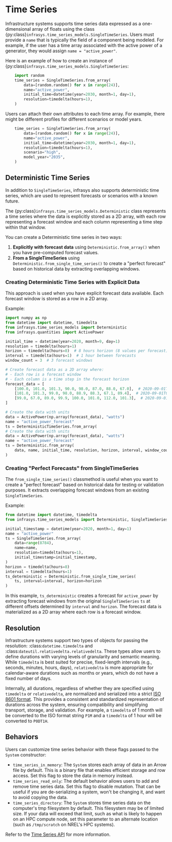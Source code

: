 # Time Series

Infrastructure systems supports time series data expressed as a one-dimensional array of floats
using the class {py:class}`infrasys.time_series_models.SingleTimeSeries`. Users must provide a `name`
that is typically the field of a component being modeled. For example, if the user has a time array
associated with the active power of a generator, they would assign
`name = "active_power"`.

Here is an example of how to create an instance of {py:class}`infrasys.time_series_models.SingleTimeSeries`:

```python
    import random
    time_series = SingleTimeSeries.from_array(
        data=[random.random() for x in range(24)],
        name="active_power",
        initial_time=datetime(year=2030, month=1, day=1),
        resolution=timedelta(hours=1),
    )
```

Users can attach their own attributes to each time array. For example,
there might be different profiles for different scenarios or model years.

```python
    time_series = SingleTimeSeries.from_array(
        data=[random.random() for x in range(24)],
        name="active_power",
        initial_time=datetime(year=2030, month=1, day=1),
        resolution=timedelta(hours=1),
        scenario="high",
        model_year="2035",
    )
```

## Deterministic Time Series

In addition to `SingleTimeSeries`, infrasys also supports deterministic time series,
which are used to represent forecasts or scenarios with a known future.

The {py:class}`infrasys.time_series_models.Deterministic` class represents a time series where 
the data is explicitly stored as a 2D array, with each row representing a forecast window and 
each column representing a time step within that window.

You can create a Deterministic time series in two ways:

1. **Explicitly with forecast data** using `Deterministic.from_array()` when you have pre-computed forecast values.
2. **From a SingleTimeSeries** using `Deterministic.from_single_time_series()` to create a "perfect forecast" based on historical data by extracting overlapping windows.

### Creating Deterministic Time Series with Explicit Data

This approach is used when you have explicit forecast data available. Each forecast window is stored as a row in a 2D array.

Example:

```python
import numpy as np
from datetime import datetime, timedelta
from infrasys.time_series_models import Deterministic
from infrasys.quantities import ActivePower

initial_time = datetime(year=2020, month=9, day=1)
resolution = timedelta(hours=1)
horizon = timedelta(hours=8)  # 8 hours horizon (8 values per forecast)
interval = timedelta(hours=1)  # 1 hour between forecasts
window_count = 3  # 3 forecast windows

# Create forecast data as a 2D array where:
# - Each row is a forecast window
# - Each column is a time step in the forecast horizon
forecast_data = [
    [100.0, 101.0, 101.3, 90.0, 98.0, 87.0, 88.0, 67.0],  # 2020-09-01T00 forecast
    [101.0, 101.3, 99.0, 98.0, 88.9, 88.3, 67.1, 89.4],  # 2020-09-01T01 forecast
    [99.0, 67.0, 89.0, 99.9, 100.0, 101.0, 112.0, 101.3],  # 2020-09-01T02 forecast
]

# Create the data with units
data = ActivePower(np.array(forecast_data), "watts")
name = "active_power_forecast"
ts = DeterministicTimeSeries.from_array(
# Create the data with units
data = ActivePower(np.array(forecast_data), "watts")
name = "active_power_forecast"
ts = Deterministic.from_array(
    data, name, initial_time, resolution, horizon, interval, window_count
)
```

### Creating "Perfect Forecasts" from SingleTimeSeries

The `from_single_time_series()` classmethod is useful when you want to create a "perfect forecast" based on historical data for testing or validation purposes. It extracts overlapping forecast windows from an existing `SingleTimeSeries`.

Example:

```python
from datetime import datetime, timedelta
from infrasys.time_series_models import Deterministic, SingleTimeSeries

initial_timestamp = datetime(year=2020, month=1, day=1)
name = "active_power"
ts = SingleTimeSeries.from_array(
    data=range(8784),
    name=name,
    resolution=timedelta(hours=1),
    initial_timestamp=initial_timestamp,
)
horizon = timedelta(hours=8)
interval = timedelta(hours=1)
ts_deterministic = Deterministic.from_single_time_series(
    ts, interval=interval, horizon=horizon
)
```

In this example, `ts_deterministic` creates a forecast for `active_power` by extracting forecast windows from the original `SingleTimeSeries` `ts` at different offsets determined by `interval` and `horizon`. The forecast data is materialized as a 2D array where each row is a forecast window.

## Resolution

Infrastructure systems support two types of objects for passing the resolution:
:class:`datetime.timedelta` and :class:`dateutil.relativedelta.relativedelta`.
These types allow users to define durations with varying levels of granularity
and semantic meaning.
While `timedelta` is best suited for precise, fixed-length
intervals (e.g., seconds, minutes, hours, days), `relativedelta` is more
appropriate for calendar-aware durations such as months or years, which do not
have a fixed number of days.

Internally, all durations, regardless of whether they are specified using
`timedelta` or `relativedelta`, are normalized and serialized into a strict [ISO
8601 format](https://en.wikipedia.org/wiki/ISO_8601#Durations).
This provides a consistent and standardized representation of
durations across the system, ensuring compatibility and simplifying transport,
storage, and validation.
For example, a `timedelta` of 1 month will be converted to the ISO format string
`P1M` and a `timedelta` of 1 hour will be converted to `P0DT1H`.

## Behaviors

Users can customize time series behavior with these flags passed to the `System` constructor:

- `time_series_in_memory`: The `System` stores each array of data in an Arrow file by default. This
  is a binary file that enables efficient storage and row access. Set this flag to store the data in
  memory instead.
- `time_series_read_only`: The default behavior allows users to add and remove time series data.
  Set this flag to disable mutation. That can be useful if you are de-serializing a system, won't be
  changing it, and want to avoid copying the data.
- `time_series_directory`: The `System` stores time series data on the computer's tmp filesystem by
  default. This filesystem may be of limited size. If your data will exceed that limit, such as what
  is likely to happen on an HPC compute node, set this parameter to an alternate location (such as
  `/tmp/scratch` on NREL's HPC systems).

Refer to the [Time Series API](#time-series-api) for more information.
